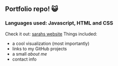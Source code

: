 ##  Portfolio repo! :smiley_cat:
### Languages used: Javascript, HTML and CSS

Check it out: [sarahs website](sfg11.github.io)
Things included:
* a cool visualization (most importantly)
* links to my GitHub projects
* a small *about me*
* contact info
